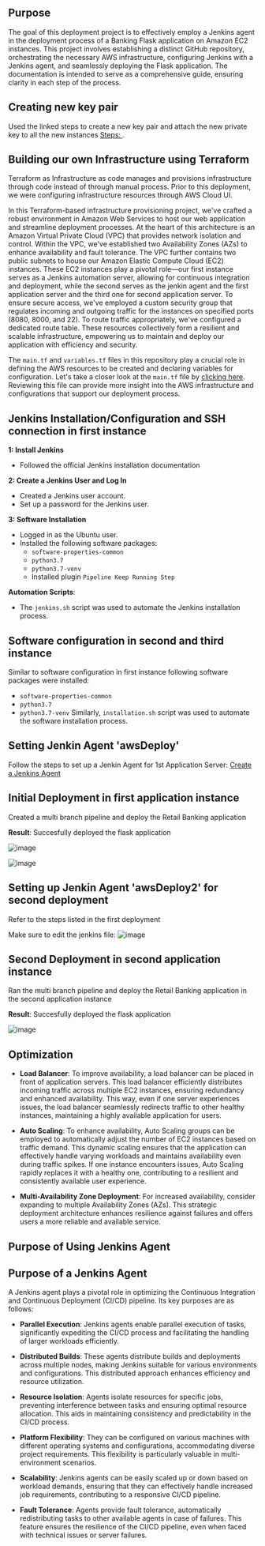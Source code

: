 ## Purpose

The goal of this deployment project is to effectively employ a Jenkins agent in the deployment process of a Banking Flask application on Amazon EC2 instances. This project involves establishing a distinct GitHub repository, orchestrating the necessary AWS infrastructure, configuring Jenkins with a Jenkins agent, and seamlessly deploying the Flask application. The documentation is intended to serve as a comprehensive guide, ensuring clarity in each step of the process.


## Creating new key pair

Used the linked steps to create a new key pair and attach the new private key to all the new instances
[Steps: ](https://github.com/SaraGurungLABS01/Others.git/Key_Pair.md).

## Building our own Infrastructure using Terraform

Terraform as Infrastructure as code manages and provisions infrastructure through code instead of through manual process. Prior to this deployment, we were configuring infrastructure resources through AWS Cloud UI.

In this Terraform-based infrastructure provisioning project, we've crafted a robust environment in Amazon Web Services to host our web application and streamline deployment processes. At the heart of this architecture is an Amazon Virtual Private Cloud (VPC) that provides network isolation and control. Within the VPC, we've established two Availability Zones (AZs) to enhance availability and fault tolerance. The VPC further contains two public subnets to house our Amazon Elastic Compute Cloud (EC2) instances. These EC2 instances play a pivotal role—our first instance serves as a Jenkins automation server, allowing for continuous integration and deployment, while the second serves as the jenkin agent and the first  application server and the third one for second application server. To ensure secure access, we've employed a custom security group that regulates incoming and outgoing traffic for the instances on specified ports (8080, 8000, and 22). To route traffic appropriately, we've configured a dedicated route table. These resources collectively form a resilient and scalable infrastructure, empowering us to maintain and deploy our application with efficiency and security.

The `main.tf` and `variables.tf` files in this repository play a crucial role in defining the AWS resources to be created and declaring variables for configuration. Let's take a closer look at the `main.tf` file by [clicking here](https://github.com/SaraGurungLABS01/Deployment_5.1.git/main.tf). Reviewing this file can provide more insight into the AWS infrastructure and configurations that support our deployment process.

## Jenkins Installation/Configuration and SSH connection in first instance

**1: Install Jenkins**
- Followed the official Jenkins installation documentation 

**2: Create a Jenkins User and Log In**
- Created a Jenkins user account.
- Set up a password for the Jenkins user.

**3: Software Installation**
- Logged in as the Ubuntu user.
- Installed the following software packages:
   - `software-properties-common`
   - `python3.7`
   - `python3.7-venv`
   - Installed plugin `Pipeline Keep Running Step`

**Automation Scripts**:

- The `jenkins.sh` script was used to automate the Jenkins installation process.

## Software configuration in second and third instance
Similar to software configuration in first instance following software packages were installed:
   - `software-properties-common`
   - `python3.7`
   - `python3.7-venv`
Similarly, `installation.sh` script was used to automate the software installation process.

## Setting Jenkin Agent 'awsDeploy'

Follow the steps to set up a Jenkin Agent for 1st Application Server: [Create a Jenkins Agent](https://scribehow.com/shared/Step-by-step_Guide_Creating_an_Agent_in_Jenkins__xeyUT01pSAiWXC3qN42q5w)

## Initial Deployment in first application instance

Created a multi branch pipeline and deploy the Retail Banking application

**Result**: Succesfully deployed the flask application

![image](https://github.com/SaraGurungLABS01/Deployment_5.1/assets/140760966/9f25829a-18e1-4452-bab9-b034e7414fff)

![image](https://github.com/SaraGurungLABS01/Deployment_5.1/assets/140760966/0a92df82-08f8-4acd-8b4b-8129b71c6237)

## Setting up Jenkin Agent 'awsDeploy2' for second deployment

Refer to the steps listed in the first deployment

Make sure to edit the jenkins file: 
![image](https://github.com/SaraGurungLABS01/Deployment_5.1/assets/140760966/b719f6a2-bba4-45b0-8101-38b0dded3d98)




## Second Deployment in second application instance

Ran the multi branch pipeline and deploy the Retail Banking application in the second application instance

**Result**: Succesfully deployed the flask application

![image](https://github.com/SaraGurungLABS01/Deployment_5.1/assets/140760966/951dd709-77f7-44a2-99f6-a2e419e139af)




## Optimization

- **Load Balancer**: To improve availability, a load balancer can be placed in front of application servers. This load balancer efficiently distributes incoming traffic across multiple EC2 instances, ensuring redundancy and enhanced availability. This way, even if one server experiences issues, the load balancer seamlessly redirects traffic to other healthy instances, maintaining a highly available application for users.

- **Auto Scaling**: To enhance availability, Auto Scaling groups can be employed to automatically adjust the number of EC2 instances based on traffic demand. This dynamic scaling ensures that the application can effectively handle varying workloads and maintains availability even during traffic spikes. If one instance encounters issues, Auto Scaling rapidly replaces it with a healthy one, contributing to a resilient and consistently available user experience.

- **Multi-Availability Zone Deployment**: For increased availability, consider expanding to multiple Availability Zones (AZs). This strategic deployment architecture enhances resilience against failures and offers users a more reliable and available service.

## Purpose of Using Jenkins Agent

## Purpose of a Jenkins Agent

A Jenkins agent plays a pivotal role in optimizing the Continuous Integration and Continuous Deployment (CI/CD) pipeline. Its key purposes are as follows:

- **Parallel Execution**: Jenkins agents enable parallel execution of tasks, significantly expediting the CI/CD process and facilitating the handling of larger workloads efficiently.

- **Distributed Builds**: These agents distribute builds and deployments across multiple nodes, making Jenkins suitable for various environments and configurations. This distributed approach enhances efficiency and resource utilization.

- **Resource Isolation**: Agents isolate resources for specific jobs, preventing interference between tasks and ensuring optimal resource allocation. This aids in maintaining consistency and predictability in the CI/CD process.

- **Platform Flexibility**: They can be configured on various machines with different operating systems and configurations, accommodating diverse project requirements. This flexibility is particularly valuable in multi-environment scenarios.

- **Scalability**: Jenkins agents can be easily scaled up or down based on workload demands, ensuring that they can effectively handle increased job requirements, contributing to a responsive CI/CD pipeline.

- **Fault Tolerance**: Agents provide fault tolerance, automatically redistributing tasks to other available agents in case of failures. This feature ensures the resilience of the CI/CD pipeline, even when faced with technical issues or server failures.
















